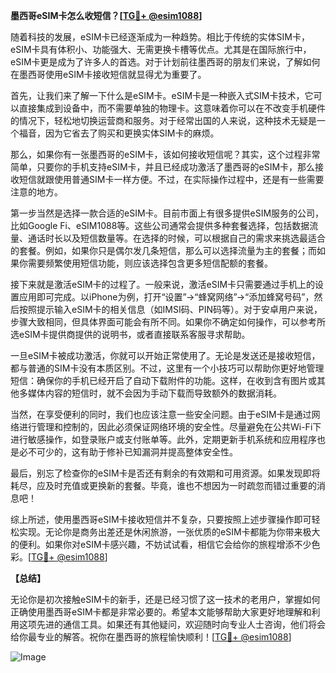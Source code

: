 **墨西哥eSIM卡怎么收短信？[[TG💪+ @esim1088](https://t.me/s/esim1088)]**

随着科技的发展，eSIM卡已经逐渐成为一种趋势。相比于传统的实体SIM卡，eSIM卡具有体积小、功能强大、无需更换卡槽等优点。尤其是在国际旅行中，eSIM卡更是成为了许多人的首选。对于计划前往墨西哥的朋友们来说，了解如何在墨西哥使用eSIM卡接收短信就显得尤为重要了。

首先，让我们来了解一下什么是eSIM卡。eSIM卡是一种嵌入式SIM卡技术，它可以直接集成到设备中，而不需要单独的物理卡。这意味着你可以在不改变手机硬件的情况下，轻松地切换运营商和服务。对于经常出国的人来说，这种技术无疑是一个福音，因为它省去了购买和更换实体SIM卡的麻烦。

那么，如果你有一张墨西哥的eSIM卡，该如何接收短信呢？其实，这个过程非常简单，只要你的手机支持eSIM卡，并且已经成功激活了墨西哥的eSIM卡，那么接收短信就跟使用普通SIM卡一样方便。不过，在实际操作过程中，还是有一些需要注意的地方。

第一步当然是选择一款合适的eSIM卡。目前市面上有很多提供eSIM服务的公司，比如Google Fi、eSIM1088等。这些公司通常会提供多种套餐选择，包括数据流量、通话时长以及短信数量等。在选择的时候，可以根据自己的需求来挑选最适合的套餐。例如，如果你只是偶尔发几条短信，那么可以选择流量为主的套餐；而如果你需要频繁使用短信功能，则应该选择包含更多短信配额的套餐。

接下来就是激活eSIM卡的过程了。一般来说，激活eSIM卡只需要通过手机上的设置应用即可完成。以iPhone为例，打开“设置”->“蜂窝网络”->“添加蜂窝号码”，然后按照提示输入eSIM卡的相关信息（如IMSI码、PIN码等）。对于安卓用户来说，步骤大致相同，但具体界面可能会有所不同。如果你不确定如何操作，可以参考所选eSIM卡提供商提供的说明书，或者直接联系客服寻求帮助。

一旦eSIM卡被成功激活，你就可以开始正常使用了。无论是发送还是接收短信，都与普通的SIM卡没有本质区别。不过，这里有一个小技巧可以帮助你更好地管理短信：确保你的手机已经开启了自动下载附件的功能。这样，在收到含有图片或其他多媒体内容的短信时，就不会因为手动下载而导致额外的数据消耗。

当然，在享受便利的同时，我们也应该注意一些安全问题。由于eSIM卡是通过网络进行管理和控制的，因此必须保证网络环境的安全性。尽量避免在公共Wi-Fi下进行敏感操作，如登录账户或支付账单等。此外，定期更新手机系统和应用程序也是必不可少的，这有助于修补已知漏洞并提高整体安全性。

最后，别忘了检查你的eSIM卡是否还有剩余的有效期和可用资源。如果发现即将耗尽，应及时充值或更换新的套餐。毕竟，谁也不想因为一时疏忽而错过重要的消息吧！

综上所述，使用墨西哥eSIM卡接收短信并不复杂，只要按照上述步骤操作即可轻松实现。无论你是商务出差还是休闲旅游，一张优质的eSIM卡都能为你带来极大的便利。如果你对eSIM卡感兴趣，不妨试试看，相信它会给你的旅程增添不少色彩。[[TG💪+ @esim1088](https://t.me/s/esim1088)]

**【总结】**

无论你是初次接触eSIM卡的新手，还是已经习惯了这一技术的老用户，掌握如何正确使用墨西哥eSIM卡都是非常必要的。希望本文能够帮助大家更好地理解和利用这项先进的通信工具。如果还有其他疑问，欢迎随时向专业人士咨询，他们将会给你最专业的解答。祝你在墨西哥的旅程愉快顺利！[[TG💪+ @esim1088](https://t.me/s/esim1088)] 

![Image](https://i.postimg.cc/4NQfJmqS/Snipaste-2025-05-13-00-14-12.png)